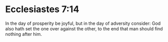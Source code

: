 # Ecclesiastes 7:14

In the day of prosperity be joyful, but in the day of adversity consider: God also hath set the one over against the other, to the end that man should find nothing after him.